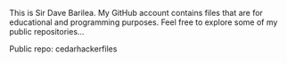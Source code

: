 This is Sir Dave Barilea.
My GitHub account contains files that are for educational and programming purposes.
Feel free to explore some of my public repositories...

Public repo: cedarhackerfiles
